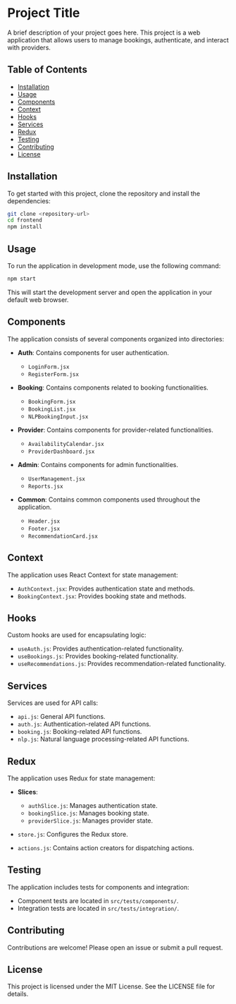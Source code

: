 # Project Title

A brief description of your project goes here. This project is a web application that allows users to manage bookings, authenticate, and interact with providers.

## Table of Contents

- [Installation](#installation)
- [Usage](#usage)
- [Components](#components)
- [Context](#context)
- [Hooks](#hooks)
- [Services](#services)
- [Redux](#redux)
- [Testing](#testing)
- [Contributing](#contributing)
- [License](#license)

## Installation

To get started with this project, clone the repository and install the dependencies:

```bash
git clone <repository-url>
cd frontend
npm install
```

## Usage

To run the application in development mode, use the following command:

```bash
npm start
```

This will start the development server and open the application in your default web browser.

## Components

The application consists of several components organized into directories:

- **Auth**: Contains components for user authentication.
  - `LoginForm.jsx`
  - `RegisterForm.jsx`
  
- **Booking**: Contains components related to booking functionalities.
  - `BookingForm.jsx`
  - `BookingList.jsx`
  - `NLPBookingInput.jsx`
  
- **Provider**: Contains components for provider-related functionalities.
  - `AvailabilityCalendar.jsx`
  - `ProviderDashboard.jsx`
  
- **Admin**: Contains components for admin functionalities.
  - `UserManagement.jsx`
  - `Reports.jsx`
  
- **Common**: Contains common components used throughout the application.
  - `Header.jsx`
  - `Footer.jsx`
  - `RecommendationCard.jsx`

## Context

The application uses React Context for state management:

- `AuthContext.jsx`: Provides authentication state and methods.
- `BookingContext.jsx`: Provides booking state and methods.

## Hooks

Custom hooks are used for encapsulating logic:

- `useAuth.js`: Provides authentication-related functionality.
- `useBookings.js`: Provides booking-related functionality.
- `useRecommendations.js`: Provides recommendation-related functionality.

## Services

Services are used for API calls:

- `api.js`: General API functions.
- `auth.js`: Authentication-related API functions.
- `booking.js`: Booking-related API functions.
- `nlp.js`: Natural language processing-related API functions.

## Redux

The application uses Redux for state management:

- **Slices**: 
  - `authSlice.js`: Manages authentication state.
  - `bookingSlice.js`: Manages booking state.
  - `providerSlice.js`: Manages provider state.
  
- `store.js`: Configures the Redux store.
- `actions.js`: Contains action creators for dispatching actions.

## Testing

The application includes tests for components and integration:

- Component tests are located in `src/tests/components/`.
- Integration tests are located in `src/tests/integration/`.

## Contributing

Contributions are welcome! Please open an issue or submit a pull request.

## License

This project is licensed under the MIT License. See the LICENSE file for details.